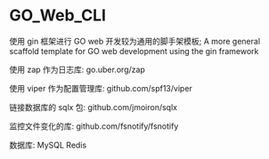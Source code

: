 # GO_Web_CLI
使用 gin 框架进行 GO web 开发较为通用的脚手架模板; A more general scaffold template for GO web development using the gin framework

使用 zap 作为日志库: go.uber.org/zap

使用 viper 作为配置管理库: github.com/spf13/viper

链接数据库的 sqlx 包: github.com/jmoiron/sqlx

监控文件变化的库: github.com/fsnotify/fsnotify

数据库: MySQL Redis
